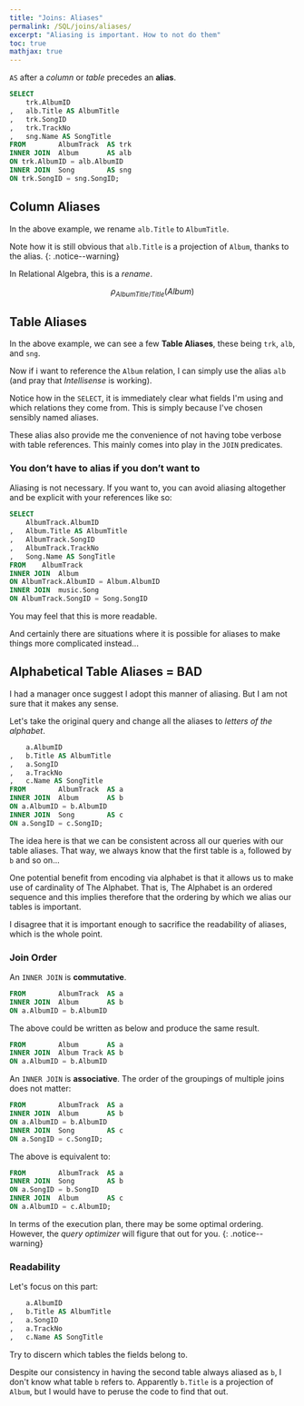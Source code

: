 ```yaml
---
title: "Joins: Aliases"
permalink: /SQL/joins/aliases/
excerpt: "Aliasing is important. How to not do them"
toc: true
mathjax: true
---
```


`AS` after a _column_ or _table_ precedes an __alias__. 

```sql
SELECT
	trk.AlbumID
,	alb.Title AS AlbumTitle 
,	trk.SongID
,	trk.TrackNo
,	sng.Name AS SongTitle
FROM		AlbumTrack 	AS trk
INNER JOIN	Album 		AS alb
ON trk.AlbumID = alb.AlbumID
INNER JOIN	Song 		AS sng
ON trk.SongID = sng.SongID;
```

## Column Aliases

In the above example, we rename `alb.Title` to `AlbumTitle`.


Note how it is still obvious that `alb.Title` is a projection of `Album`, thanks to the alias.
{: .notice--warning}

In Relational Algebra, this is a _rename_.

$$
\rho_{AlbumTitle/Title}(Album)
$$
## Table Aliases

In the above example, we can see a few __Table Aliases__, these being `trk`, `alb`, and `sng`.

Now if i want to reference the `Album` relation, I can simply use the alias `alb` (and pray that _Intellisense_ is working).

Notice how in the `SELECT`, it is immediately clear what fields I'm using and which relations they come from. This is simply because I've chosen sensibly named aliases.

These alias also provide me the convenience of not having tobe verbose with table references. This mainly comes into play in the `JOIN` predicates.

### You don’t have to alias if you don’t want to

Aliasing is not necessary. If you want to, you can avoid aliasing altogether and be explicit with your references like so:

```sql
SELECT
	AlbumTrack.AlbumID
,	Album.Title AS AlbumTitle
,	AlbumTrack.SongID
,	AlbumTrack.TrackNo
,	Song.Name AS SongTitle
FROM	AlbumTrack
INNER JOIN	Album
ON AlbumTrack.AlbumID = Album.AlbumID
INNER JOIN	music.Song
ON AlbumTrack.SongID = Song.SongID
```

You may feel that this is more readable. 

And certainly there are situations where it is possible for aliases to make things more complicated instead...

## Alphabetical Table Aliases = BAD

I had a manager once suggest I adopt this manner of aliasing. But I am not sure that it makes any sense.

Let's take the original query and change all the aliases to _letters of the alphabet_.

```sql
	a.AlbumID
,	b.Title AS AlbumTitle 
,	a.SongID
,	a.TrackNo
,	c.Name AS SongTitle
FROM		AlbumTrack 	AS a
INNER JOIN	Album 		AS b
ON a.AlbumID = b.AlbumID
INNER JOIN	Song 		AS c
ON a.SongID = c.SongID;
```
The idea here is that we can be consistent across all our queries with our table aliases.
That way, we always know that the first table is `a`, followed by `b` and so on...

One potential benefit from encoding via alphabet is that it allows us to make use of cardinality of The Alphabet.
That is, The Alphabet is an ordered sequence and this implies therefore that the ordering by which we alias our tables is important.

I disagree that it is important enough to sacrifice the readability of aliases, which is the whole point.

### Join Order

An `INNER JOIN` is __commutative__.

```sql
FROM		AlbumTrack 	AS a
INNER JOIN	Album 		AS b
ON a.AlbumID = b.AlbumID
```

The above could be written as below and produce the same result.

```sql
FROM		Album 		AS a
INNER JOIN	Album Track	AS b
ON a.AlbumID = b.AlbumID
```

An `INNER JOIN` is __associative__.
The order of the groupings of multiple joins does not matter:

```sql
FROM		AlbumTrack 	AS a
INNER JOIN	Album 		AS b
ON a.AlbumID = b.AlbumID
INNER JOIN	Song 		AS c
ON a.SongID = c.SongID;
```

The above is equivalent to:

```sql
FROM		AlbumTrack 	AS a
INNER JOIN	Song 		AS b
ON a.SongID = b.SongID
INNER JOIN	Album 		AS c
ON a.AlbumID = c.AlbumID;
```

In terms of the execution plan, there may be some optimal ordering. However, the _query optimizer_ will figure that out for you.
{: .notice--warning}


### Readability
Let's focus on this part:
```sql
	a.AlbumID
,	b.Title AS AlbumTitle 
,	a.SongID
,	a.TrackNo
,	c.Name AS SongTitle
```

Try to discern which tables the fields belong to.

Despite our consistency in having the second table always aliased as `b`, I don't know what table `b` refers to.
Apparently `b.Title` is a projection of `Album`, but I would have to peruse the code to find that out.